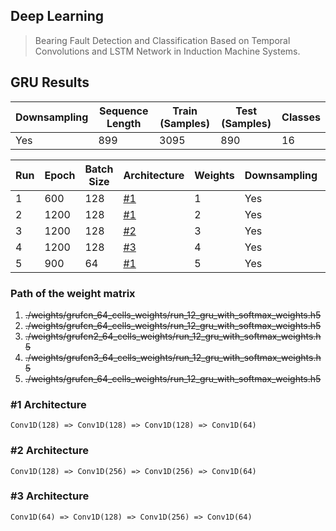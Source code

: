 ## Deep Learning
>Bearing Fault Detection and Classification Based on Temporal Convolutions and LSTM Network in Induction Machine Systems.

## GRU Results
|Downsampling|Sequence Length|Train (Samples)|Test (Samples)|Classes|
|---|-------------|-------------|------|---------|
|Yes|899|3095 |890|16|

|Run |Epoch|Batch Size|Architecture|Weights|Downsampling |Accuracy|
|---|---|---|---|---|---|---|
|1|600|128|[#1](#1-architecture)|1|Yes|71.46%|
|2|1200|128|[#1](#1-architecture)|2|Yes|84.26%|
|3|1200|128|[#2](#2-architecture)|3|Yes|84.94%|
|4|1200|128|[#3](#3-architecture)|4|Yes|87.52%|
|5|900|64|[#1](#1-architecture)|5|Yes|83.37%|

### Path of the weight matrix
1) ~~./weights/grufcn_64_cells_weights/run_12_gru_with_softmax_weights.h5~~
2) ~~./weights/grufcn_64_cells_weights/run_12_gru_with_softmax_weights.h5~~
3) ~~./weights/grufcn2_64_cells_weights/run_12_gru_with_softmax_weights.h5~~
4) ~~./weights/grufcn3_64_cells_weights/run_12_gru_with_softmax_weights.h5~~
5) ~~./weights/grufcn_64_cells_weights/run_12_gru_with_softmax_weights.h5~~

### #1 Architecture
`Conv1D(128) => Conv1D(128) => Conv1D(128) => Conv1D(64)`

### #2 Architecture
`Conv1D(128) => Conv1D(256) => Conv1D(256) => Conv1D(64)`

### #3 Architecture
`Conv1D(64) => Conv1D(128) => Conv1D(256) => Conv1D(64)`